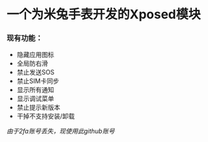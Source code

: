 # 一个为米兔手表开发的Xposed模块

### 现有功能：

- 隐藏应用图标
- 全局防右滑
- 禁止发送SOS
- 禁止SIM卡同步
- 显示所有通知
- 显示调试菜单
- 禁止提示新版本
- 干掉不支持安装/卸载

*由于2fa账号丢失，现使用此github账号*